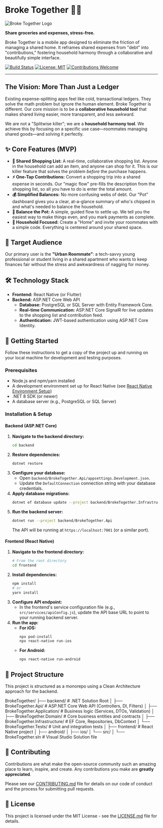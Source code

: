 # Broke Together 🏡✨

![Broke Together Logo](https://placehold.co/600x300/A3B18A/FFFFFF?text=Broke+Together&font=poppins)

**Share groceries and expenses, stress-free.**

Broke Together is a mobile app designed to eliminate the friction of managing a shared home. It reframes shared expenses from "debt" into "contributions," fostering household harmony through a collaborative and beautifully simple interface.

[![Build Status](https://img.shields.io/badge/build-passing-brightgreen)](https://github.com/)
[![License: MIT](https://img.shields.io/badge/License-MIT-yellow.svg)](https://opensource.org/licenses/MIT)
[![Contributions Welcome](https://img.shields.io/badge/contributions-welcome-brightgreen.svg?style=flat)](./CONTRIBUTING.md)

---

## The Vision: More Than Just a Ledger

Existing expense-splitting apps feel like cold, transactional ledgers. They solve the math problem but ignore the human element. Broke Together is different. Our core mission is to be a **collaborative household tool** that makes shared living easier, more transparent, and less awkward.

We are not a "Splitwise killer"; we are a **household harmony tool**. We achieve this by focusing on a specific use case—roommates managing shared goods—and solving it perfectly.

## ✨ Core Features (MVP)

* **🛒 Shared Shopping List:** A real-time, collaborative shopping list. Anyone in the household can add an item, and anyone can shop for it. This is our killer feature that solves the problem *before* the purchase happens.
* **⚡️ One-Tap Contributions:** Convert a shopping trip into a shared expense in seconds. Our "magic flow" pre-fills the description from the shopping list, so all you have to do is enter the total amount.
* **💰 Simplified Balances:** No more confusing webs of debt. Our "Pot" dashboard gives you a clear, at-a-glance summary of who's chipped in and what's needed to balance the household.
* **🤝 Balance the Pot:** A simple, guided flow to settle up. We tell you the easiest way to make things even, and you mark payments as complete.
* **🏡 Household Focused:** Create a "Home" and invite your roommates with a simple code. Everything is centered around your shared space.

## 🎯 Target Audience

Our primary user is the **"Urban Roommate"**: a tech-savvy young professional or student living in a shared apartment who wants to keep finances fair without the stress and awkwardness of nagging for money.

## 🛠️ Technology Stack

* **Frontend:** React Native (or Flutter)
* **Backend:** ASP.NET Core Web API
    * **Database:** PostgreSQL or SQL Server with Entity Framework Core.
    * **Real-time Communication:** ASP.NET Core SignalR for live updates to the shopping list and contribution feed.
    * **Authentication:** JWT-based authentication using ASP.NET Core Identity.

## 🚀 Getting Started

Follow these instructions to get a copy of the project up and running on your local machine for development and testing purposes.

### Prerequisites

* Node.js and npm/yarn installed
* A development environment set up for React Native (see [React Native Environment Setup](https://reactnative.dev/docs/environment-setup))
* .NET 8 SDK (or newer)
* A database server (e.g., PostgreSQL or SQL Server)

### Installation & Setup

#### Backend (ASP.NET Core)

1.  **Navigate to the backend directory:**
    ```sh
    cd backend
    ```
2.  **Restore dependencies:**
    ```sh
    dotnet restore
    ```
3.  **Configure your database:**
    * Open `backend/BrokeTogether.Api/appsettings.Development.json`.
    * Update the `DefaultConnection` connection string with your database credentials.
4.  **Apply database migrations:**
    ```sh
    dotnet ef database update --project backend/BrokeTogether.Infrastructure
    ```
5.  **Run the backend server:**
    ```sh
    dotnet run --project backend/BrokeTogether.Api
    ```
    The API will be running at `https://localhost:7001` (or a similar port).

#### Frontend (React Native)

1.  **Navigate to the frontend directory:**
    ```sh
    # From the root directory
    cd frontend
    ```
2.  **Install dependencies:**
    ```sh
    npm install
    # or
    yarn install
    ```
3.  **Configure API endpoint:**
    * In the frontend's service configuration file (e.g., `src/services/apiConfig.js`), update the API base URL to point to your running backend server.
4.  **Run the app:**
    * **For iOS:**
        ```sh
        npx pod-install
        npx react-native run-ios
        ```
    * **For Android:**
        ```sh
        npx react-native run-android
        ```

## 📂 Project Structure

This project is structured as a monorepo using a Clean Architecture approach for the backend.


BrokeTogether/
├── backend/                              # .NET Solution Root
│   ├── BrokeTogether.Api/                # ASP.NET Core Web API (Controllers, DI, Filters)
│   ├── BrokeTogether.Application/        # Business logic (Services, DTOs, Validation)
│   ├── BrokeTogether.Domain/             # Core business entities and contracts
│   ├── BrokeTogether.Infrastructure/     # EF Core, Repositories, DbContext
│   └── BrokeTogether.Tests/              # Unit and integration tests
│
├── frontend/                             # React Native project
│   ├── android/
│   ├── ios/
│   └── src/
│
└── BrokeTogether.sln                     # Visual Studio Solution file


## 🤝 Contributing

Contributions are what make the open-source community such an amazing place to learn, inspire, and create. Any contributions you make are **greatly appreciated**.

Please see our [CONTRIBUTING.md](./CONTRIBUTING.md) file for details on our code of conduct and the process for submitting pull requests.

## 📜 License

This project is licensed under the MIT License - see the [LICENSE.md](./LICENSE.md) file for details.
